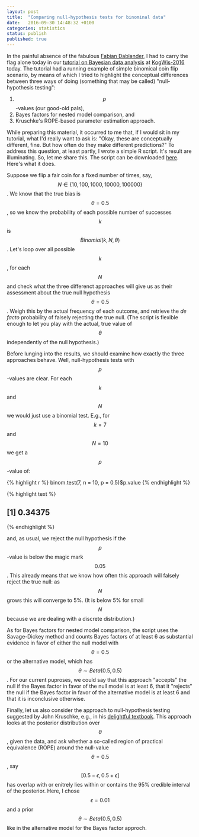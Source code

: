 ```yaml
---		
layout: post		
title:  "Comparing null-hypothesis tests for binominal data"		
date:   2016-09-30 14:48:32 +0100		
categories: statistics		
status: publish
published: true
---
```

 
<script src="https://cdn.mathjax.org/mathjax/latest/MathJax.js?config=TeX-AMS-MML_HTMLorMML" type="text/javascript"></script>
 
In the painful absence of the fabulous [Fabian Dablander](https://twitter.com/fdabl), I had to carry the flag alone today in our [tutorial on Bayesian data analysis](http://michael-franke.github.io/KogWis2016_bda_tutorial/index.html) at [KogWis-2016](http://kogwis2016.spatial-cognition.de) today. The tutorial had a running example of simple binomical coin flip scenario, by means of which I tried to highlight the conceptual differences between three ways of doing (something that may be called) "null-hypothesis testing":
 
1. $$p$$-values (our good-old pals),
2. Bayes factors for nested model comparison, and
3. Kruschke's ROPE-based parameter estimation approach.
 
While preparing this material, it occurred to me that, if I would sit in my tutorial, what I'd really want to ask is: "Okay, these are conceptually different, fine. But how often do they make different predictions?" To address this question, at least partly, I wrote a simple R script. It's result are illuminating. So, let me share this. The script can be downloaded [here](http://michael-franke.github.io/KogWis2016_bda_tutorial/compare_binomial.R). Here's what it does.
 
Suppose we flip a fair coin for a fixed number of times, say, $$N \in \{ 10, 100, 1000, 10000, 100000 \}$$. We know that the true bias is $$\theta = 0.5$$, so we know the probability of each possible number of successes $$k$$ is $$Binomial(k,N,\theta)$$. Let's loop over all possible $$k$$, for each $$N$$ and check what the three differenct approaches will give us as their assessment about the true null hypothesis $$\theta = 0.5$$. Weigh this by the actual frequency of each outcome, and retrieve the *de facto* probability of falsely rejecting the true null. (The script is flexible enough to let you play with the actual, true value of $$\theta$$ independently of the null hypothesis.)
 
Before lunging into the results, we should examine how exactly the three approaches behave. Well, null-hypothesis tests with $$p$$-values are clear. For each $$k$$ and $$N$$ we would just use a binomial test. E.g., for $$k = 7$$ and $$N=10$$ we get a $$p$$-value of:
 

{% highlight r %}
binom.test(7, n = 10, p = 0.5)$p.value
{% endhighlight %}



{% highlight text %}
## [1] 0.34375
{% endhighlight %}
 
and, as usual, we reject the null hypothesis if the $$p$$-value is below the magic mark $$0.05$$. This already means that we know how often this approach will falsely reject the true null: as $$N$$ grows this will converge to 5%. (It is below 5% for small $$N$$ because we are dealing with a discrete distribution.)
 
As for Bayes factors for nested model comparison, the script uses the Savage-Dickey method and counts Bayes factors of at least 6 as substantial evidence in favor of either the null model with $$\theta = 0.5$$ or the alternative model, which has $$\theta \sim Beta(0.5, 0.5)$$. For our current puproses, we could say that this approach "accepts" the null if the Bayes factor in favor of the null model is at least 6, that it "rejects" the null if the Bayes factor in favor of the alternative model is at least 6 and that it is inconclusive otherwise.
 
Finally, let us also consider the approach to null-hypothesis testing suggested by John Kruschke, e.g., in his [delightful textbook](http://www.indiana.edu/~kruschke/DoingBayesianDataAnalysis/). This approach looks at the posterior distribution over $$\theta$$, given the data, and ask whether a so-called region of practical equivalence (ROPE) around the null-value $$\theta = 0.5$$, say $$[0.5 - \epsilon, 0.5+\epsilon]$$ has overlap with or enitrely lies within or contains the 95% credible interval of the posterior. Here, I chose $$\epsilon = 0.01$$ and a prior $$\theta \sim Beta(0.5,0.5)$$ like in the alternative model for the Bayes factor approch.
 
 

